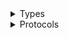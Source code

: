 <details>
<summary>Types</summary>

  - [CodeStarConnectionsClient](/aws-sdk-swift/reference/0.x/AWSCodeStarconnections/CodeStarConnectionsClient)
  - [CodeStarConnectionsClient.CodeStarConnectionsClientConfiguration](/aws-sdk-swift/reference/0.x/AWSCodeStarconnections/CodeStarConnectionsClient.CodeStarConnectionsClientConfiguration)
  - [CodeStarConnectionsClientLogHandlerFactory](/aws-sdk-swift/reference/0.x/AWSCodeStarconnections/CodeStarConnectionsClientLogHandlerFactory)
  - [CodeStarConnectionsClientTypes](/aws-sdk-swift/reference/0.x/AWSCodeStarconnections/CodeStarConnectionsClientTypes)

</details>

<details>
<summary>Protocols</summary>

  - [CodeStarConnectionsClientProtocol](/aws-sdk-swift/reference/0.x/AWSCodeStarconnections/CodeStarConnectionsClientProtocol)

</details>
